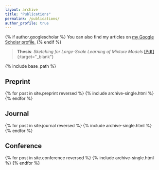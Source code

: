 ```yaml
---
layout: archive
title: "Publications"
permalink: /publications/
author_profile: true
---
```


{% if author.googlescholar %}
  You can also find my articles on <u><a href="{{author.googlescholar}}">my Google Scholar profile</a>.</u>
{% endif %}

> **Thesis**: *Sketching for Large-Scale Learning of Mixture Models* [[Pdf]](https://tel.archives-ouvertes.fr/tel-01620815/){:target="_blank"}

{% include base_path %}

## Preprint

{% for post in site.preprint reversed %}
  {% include archive-single.html %}
{% endfor %}

## Journal

{% for post in site.journal reversed %}
  {% include archive-single.html %}
{% endfor %}

## Conference

{% for post in site.conference reversed %}
  {% include archive-single.html %}
{% endfor %}


